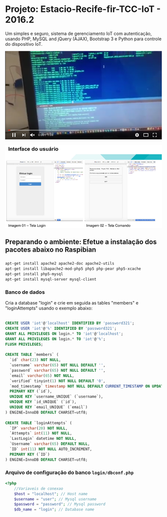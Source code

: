 Projeto: Estacio-Recife-fir-TCC-IoT - 2016.2
=========

Um simples e seguro, sistema de gerenciamento IoT com autenticação, usando PHP, MySQL and jQuery (AJAX), Bootstrap 3 e Python para controle do dispositivo IoT.

[![Projeto TCC - Estácio FIR 2016.2 - RaspberryPI IoT](https://raw.githubusercontent.com/richardsonlima/estacio-recife-fir-tcc-IoT/master/screenshotsimages/youtube-front.png)](https://youtu.be/UDgw3BvqZEw "Projeto TCC - Estácio FIR 2016.2 - RaspberryPI IoT Aluno: Richardson Lima")

<img src="https://raw.githubusercontent.com/richardsonlima/estacio-recife-fir-tcc-IoT/master/screenshotsimages/interface-mobile.png" alt="Login Page Screenshot" />


## Preparando o ambiente: Efetue a instalação dos pacotes abaixo no Raspibian
### 

```bash
apt-get install apache2 apache2-doc apache2-utils
apt-get install libapache2-mod-php5 php5 php-pear php5-xcache
apt-get install php5-mysql
apt-get install mysql-server mysql-client
```

### Banco de dados

Cria a database "login" e crie em seguida as tables "members" e "loginAttempts" usando o exemplo abaixo:

```sql

CREATE USER 'iot'@'localhost' IDENTIFIED BY 'password321';
CREATE USER 'iot'@'%' IDENTIFIED BY 'password321';
GRANT ALL PRIVILEGES ON login.* TO 'iot'@'localhost';
GRANT ALL PRIVILEGES ON login.* TO 'iot'@'%';
FLUSH PRIVILEGES;

CREATE TABLE `members` (
  `id` char(23) NOT NULL,
  `username` varchar(65) NOT NULL DEFAULT '',
  `password` varchar(65) NOT NULL DEFAULT '',
  `email` varchar(65) NOT NULL,
  `verified` tinyint(1) NOT NULL DEFAULT '0',
  `mod_timestamp` timestamp NOT NULL DEFAULT CURRENT_TIMESTAMP ON UPDATE CURRENT_TIMESTAMP,
  PRIMARY KEY (`id`),
  UNIQUE KEY `username_UNIQUE` (`username`),
  UNIQUE KEY `id_UNIQUE` (`id`),
  UNIQUE KEY `email_UNIQUE` (`email`)
) ENGINE=InnoDB DEFAULT CHARSET=utf8;

CREATE TABLE `loginAttempts` (
  `IP` varchar(20) NOT NULL,
  `Attempts` int(11) NOT NULL,
  `LastLogin` datetime NOT NULL,
  `Username` varchar(65) DEFAULT NULL,
  `ID` int(11) NOT NULL AUTO_INCREMENT,
  PRIMARY KEY (`ID`)
) ENGINE=InnoDB DEFAULT CHARSET=utf8;
```


### Arquivo de configuração do banco `login/dbconf.php`  

```php
<?php
    //Variaveis de conexao
    $host = "localhost"; // Host name
    $username = "user"; // Mysql username
    $password = "password"; // Mysql password
    $db_name = "login"; // Database name

```

